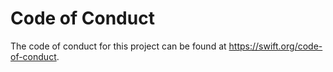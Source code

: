 # Code of Conduct

The code of conduct for this project can be found at https://swift.org/code-of-conduct.

<!-- Copyright (c) 2014 - 2024 Apple Inc and the Swift Project authors. All Rights Reserved. -->
